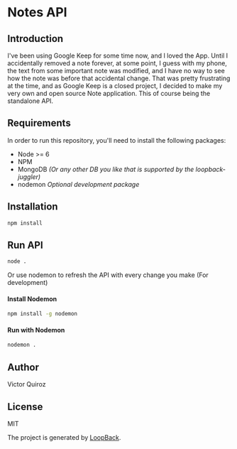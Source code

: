 # Notes API

## Introduction

I've been using Google Keep for some time now, and I loved the App. Until I accidentally removed a note forever,
at some point, I guess with my phone, the text from some important note was modified, and I have no way to see
how the note was before that accidental change. That was pretty frustrating at the time, and as Google Keep
is a closed project, I decided to make my very own and open source Note application. This of course being the
standalone API.

## Requirements

In order to run this repository, you'll need to install the following packages:

+ Node >= 6
+ NPM
+ MongoDB *(Or any other DB you like that is supported by the loopback-juggler)*
+ nodemon *Optional development package*

## Installation

```sh
npm install
```

## Run API

```sh
node .
```

Or use nodemon to refresh the API with every change you make (For development)

#### Install Nodemon

```sh
npm install -g nodemon
```

#### Run with Nodemon

```sh
nodemon .
```

## Author

Victor Quiroz

## License

MIT


The project is generated by [LoopBack](http://loopback.io).
